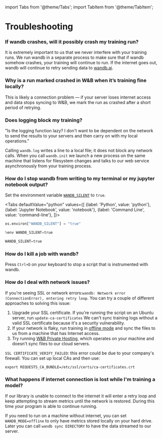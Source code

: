 import Tabs from '@theme/Tabs';
import TabItem from '@theme/TabItem';

# Troubleshooting

### If wandb crashes, will it possibly crash my training run?

It is extremely important to us that we never interfere with your training runs. We run wandb in a separate process to make sure that if wandb somehow crashes, your training will continue to run. If the internet goes out, wandb will continue to retry sending data to [wandb.ai](https://wandb.ai).

### Why is a run marked crashed in W&B when it’s training fine locally?

This is likely a connection problem — if your server loses internet access and data stops syncing to W&B, we mark the run as crashed after a short period of retrying.

### Does logging block my training?

"Is the logging function lazy? I don't want to be dependent on the network to send the results to your servers and then carry on with my local operations."

Calling `wandb.log` writes a line to a local file; it does not block any network calls. When you call `wandb.init` we launch a new process on the same machine that listens for filesystem changes and talks to our web service asynchronously from your training process.

### How do I stop wandb from writing to my terminal or my jupyter notebook output?

Set the environment variable [`WANDB_SILENT`](../track/advanced/environment-variables.md) to `true`.

<Tabs
  defaultValue="python"
  values={[
    {label: 'Python', value: 'python'},
    {label: 'Jupyter Notebook', value: 'notebook'},
    {label: 'Command Line', value: 'command-line'},
  ]}>
  <TabItem value="python">

```python
os.environ["WANDB_SILENT"] = "true"
```

  </TabItem>
  <TabItem value="notebook">

```python
%env WANDB_SILENT=true
```

  </TabItem>
  <TabItem value="command-line">

```python
WANDB_SILENT=true
```

  </TabItem>
</Tabs>


### How do I kill a job with wandb?

Press `Ctrl+D` on your keyboard to stop a script that is instrumented with wandb.

### How do I deal with network issues?

If you're seeing SSL or network errors:`wandb: Network error (ConnectionError), entering retry loop`. You can try a couple of different approaches to solving this issue:

1. Upgrade your SSL certificate. If you're running the script on an Ubuntu server, run `update-ca-certificates` We can't sync training logs without a valid SSL certificate because it's a security vulnerability.
2. If your network is flaky, run training in [offline mode](https://docs.wandb.ai/guides/track/launch#is-it-possible-to-save-metrics-offline-and-sync-them-to-w-and-b-later) and sync the files to us from a machine that has Internet access.
3. Try running [W&B Private Hosting](../self-hosted/), which operates on your machine and doesn't sync files to our cloud servers.

`SSL CERTIFICATE_VERIFY_FAILED`: this error could be due to your company's firewall. You can set up local CAs and then use:

`export REQUESTS_CA_BUNDLE=/etc/ssl/certs/ca-certificates.crt`

### What happens if internet connection is lost while I'm training a model?

If our library is unable to connect to the internet it will enter a retry loop and keep attempting to stream metrics until the network is restored. During this time your program is able to continue running.

If you need to run on a machine without internet, you can set `WANDB_MODE=offline` to only have metrics stored locally on your hard drive. Later you can call `wandb sync DIRECTORY` to have the data streamed to our server.
